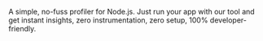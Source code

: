 A simple, no-fuss profiler for Node.js. Just run your app with our tool and get instant insights, zero instrumentation, zero setup, 100% developer-friendly.
